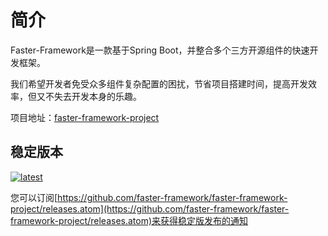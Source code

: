 # 简介

Faster-Framework是一款基于Spring Boot，并整合多个三方开源组件的快速开发框架。

我们希望开发者免受众多组件复杂配置的困扰，节省项目搭建时间，提高开发效率，但又不失去开发本身的乐趣。

项目地址：[faster-framework-project](https://github.com/faster-framework/faster-framework-project)

## 稳定版本

[![latest](https://img.shields.io/github/v/release/faster-framework/faster-framework-project)](https://github.com/faster-framework/faster-framework-project/releases/latest)

您可以订阅[https://github.com/faster-framework/faster-framework-project/releases.atom](https://github.com/faster-framework/faster-framework-project/releases.atom)来获得稳定版发布的通知